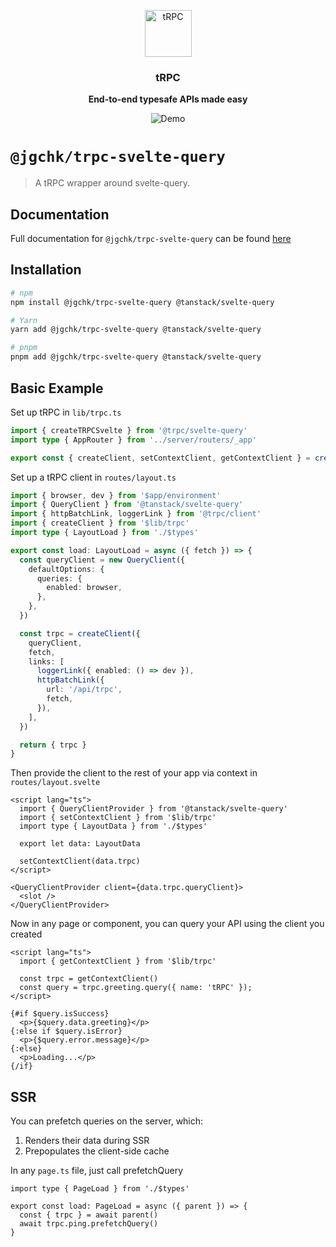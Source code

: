 <p align="center">
  <a href="https://trpc.io/"><img src="https://assets.trpc.io/icons/svgs/blue-bg-rounded.svg" alt="tRPC" height="75"/></a>
</p>

<h3 align="center">tRPC</h3>

<p align="center">
  <strong>End-to-end typesafe APIs made easy</strong>
</p>

<p align="center">
  <img src="https://assets.trpc.io/www/v10/v10-dark-landscape.gif" alt="Demo" />
</p>

# `@jgchk/trpc-svelte-query`

> A tRPC wrapper around svelte-query.

## Documentation

Full documentation for `@jgchk/trpc-svelte-query` can be found [here](https://trpc.io/docs/svelte-query)

## Installation

```bash
# npm
npm install @jgchk/trpc-svelte-query @tanstack/svelte-query

# Yarn
yarn add @jgchk/trpc-svelte-query @tanstack/svelte-query

# pnpm
pnpm add @jgchk/trpc-svelte-query @tanstack/svelte-query
```

## Basic Example

Set up tRPC in `lib/trpc.ts`

```ts
import { createTRPCSvelte } from '@trpc/svelte-query'
import type { AppRouter } from '../server/routers/_app'

export const { createClient, setContextClient, getContextClient } = createTRPCSvelte<AppRouter>()
```

Set up a tRPC client in `routes/layout.ts`

```ts
import { browser, dev } from '$app/environment'
import { QueryClient } from '@tanstack/svelte-query'
import { httpBatchLink, loggerLink } from '@trpc/client'
import { createClient } from '$lib/trpc'
import type { LayoutLoad } from './$types'

export const load: LayoutLoad = async ({ fetch }) => {
  const queryClient = new QueryClient({
    defaultOptions: {
      queries: {
        enabled: browser,
      },
    },
  })

  const trpc = createClient({
    queryClient,
    fetch,
    links: [
      loggerLink({ enabled: () => dev }),
      httpBatchLink({
        url: '/api/trpc',
        fetch,
      }),
    ],
  })

  return { trpc }
}
```

Then provide the client to the rest of your app via context in `routes/layout.svelte`

```svelte
<script lang="ts">
  import { QueryClientProvider } from '@tanstack/svelte-query'
  import { setContextClient } from '$lib/trpc'
  import type { LayoutData } from './$types'

  export let data: LayoutData

  setContextClient(data.trpc)
</script>

<QueryClientProvider client={data.trpc.queryClient}>
  <slot />
</QueryClientProvider>
```

Now in any page or component, you can query your API using the client you created

```svelte
<script lang="ts">
  import { getContextClient } from '$lib/trpc'

  const trpc = getContextClient()
  const query = trpc.greeting.query({ name: 'tRPC' });
</script>

{#if $query.isSuccess}
  <p>{$query.data.greeting}</p>
{:else if $query.isError}
  <p>{$query.error.message}</p>
{:else}
  <p>Loading...</p>
{/if}
```

## SSR

You can prefetch queries on the server, which:

1. Renders their data during SSR
2. Prepopulates the client-side cache

In any `page.ts` file, just call prefetchQuery

```svelte
import type { PageLoad } from './$types'

export const load: PageLoad = async ({ parent }) => {
  const { trpc } = await parent()
  await trpc.ping.prefetchQuery()
}
```